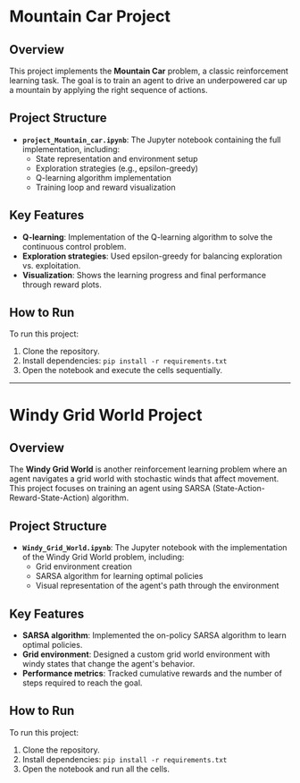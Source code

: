 # Mountain Car Project

## Overview
This project implements the **Mountain Car** problem, a classic reinforcement learning task. The goal is to train an agent to drive an underpowered car up a mountain by applying the right sequence of actions.

## Project Structure
- **`project_Mountain_car.ipynb`**: The Jupyter notebook containing the full implementation, including:
  - State representation and environment setup
  - Exploration strategies (e.g., epsilon-greedy)
  - Q-learning algorithm implementation
  - Training loop and reward visualization

## Key Features
- **Q-learning**: Implementation of the Q-learning algorithm to solve the continuous control problem.
- **Exploration strategies**: Used epsilon-greedy for balancing exploration vs. exploitation.
- **Visualization**: Shows the learning progress and final performance through reward plots.

## How to Run
To run this project:
1. Clone the repository.
2. Install dependencies: `pip install -r requirements.txt`
3. Open the notebook and execute the cells sequentially.

---

# Windy Grid World Project

## Overview
The **Windy Grid World** is another reinforcement learning problem where an agent navigates a grid world with stochastic winds that affect movement. This project focuses on training an agent using SARSA (State-Action-Reward-State-Action) algorithm.

## Project Structure
- **`Windy_Grid_World.ipynb`**: The Jupyter notebook with the implementation of the Windy Grid World problem, including:
  - Grid environment creation
  - SARSA algorithm for learning optimal policies
  - Visual representation of the agent's path through the environment

## Key Features
- **SARSA algorithm**: Implemented the on-policy SARSA algorithm to learn optimal policies.
- **Grid environment**: Designed a custom grid world environment with windy states that change the agent's behavior.
- **Performance metrics**: Tracked cumulative rewards and the number of steps required to reach the goal.

## How to Run
To run this project:
1. Clone the repository.
2. Install dependencies: `pip install -r requirements.txt`
3. Open the notebook and run all the cells.
